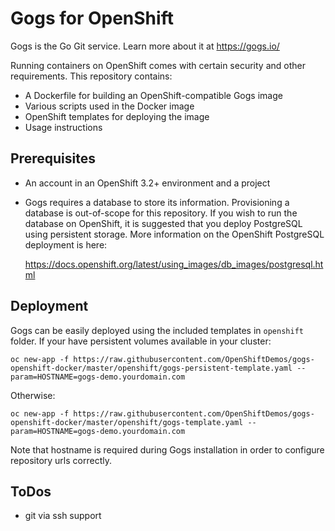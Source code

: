 # Gogs for OpenShift
Gogs is the Go Git service. Learn more about it at https://gogs.io/

Running containers on OpenShift comes with certain security and other
requirements. This repository contains:

* A Dockerfile for building an OpenShift-compatible Gogs image
* Various scripts used in the Docker image
* OpenShift templates for deploying the image
* Usage instructions

## Prerequisites
* An account in an OpenShift 3.2+ environment and a project

* Gogs requires a database to store its information. Provisioning a database is
  out-of-scope for this repository. If you wish to run the database on
  OpenShift, it is suggested that you deploy PostgreSQL using persistent
  storage. More information on the OpenShift PostgreSQL deployment is here:

  https://docs.openshift.org/latest/using_images/db_images/postgresql.html

## Deployment
Gogs can be easily deployed using the included templates in `openshift` folder.
If your have persistent volumes available in your cluster:

```
oc new-app -f https://raw.githubusercontent.com/OpenShiftDemos/gogs-openshift-docker/master/openshift/gogs-persistent-template.yaml --param=HOSTNAME=gogs-demo.yourdomain.com
```
Otherwise:
```
oc new-app -f https://raw.githubusercontent.com/OpenShiftDemos/gogs-openshift-docker/master/openshift/gogs-template.yaml --param=HOSTNAME=gogs-demo.yourdomain.com
```

Note that hostname is required during Gogs installation in order to configure repository urls correctly.

## ToDos
* git via ssh support
